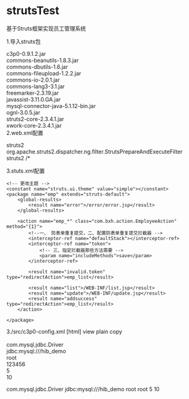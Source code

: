 # strutsTest
基于Struts框架实现员工管理系统

1.导入struts包

c3p0-0.9.1.2.jar  
commons-beanutils-1.8.3.jar  
commons-dbutils-1.6.jar  
commons-fileupload-1.2.2.jar  
commons-io-2.0.1.jar  
commons-lang3-3.1.jar  
freemarker-2.3.19.jar  
javassist-3.11.0.GA.jar  
mysql-connector-java-5.1.12-bin.jar  
ognl-3.0.5.jar  
struts2-core-2.3.4.1.jar  
xwork-core-2.3.4.1.jar  
2.web.xml配置

<?xml version="1.0" encoding="UTF-8"?>  
<web-app version="2.5"   
    xmlns="http://java.sun.com/xml/ns/javaee"   
    xmlns:xsi="http://www.w3.org/2001/XMLSchema-instance"   
    xsi:schemaLocation="http://java.sun.com/xml/ns/javaee   
    http://java.sun.com/xml/ns/javaee/web-app_2_5.xsd">  
    
  <filter>  
    <filter-name>struts2</filter-name>  
    <filter-class>org.apache.struts2.dispatcher.ng.filter.StrutsPrepareAndExecuteFilter</filter-class>  
  </filter>  
  <filter-mapping>  
    <filter-name>struts2</filter-name>  
    <url-pattern>/*</url-pattern>  
  </filter-mapping>  
  
</web-app>  

3.stuts.xml配置

<?xml version="1.0" encoding="UTF-8" ?>  
  
<!DOCTYPE struts PUBLIC  
    "-//Apache Software Foundation//DTD Struts Configuration 2.3//EN"  
    "http://struts.apache.org/dtds/struts-2.3.dtd">  
  
<!-- START SNIPPET: xworkSample -->  
<struts>  
  
    <!-- 更改主题 -->  
    <constant name="struts.ui.theme" value="simple"></constant>  
    <package name="emp" extends="struts-default">  
        <global-results>  
            <result name="error">/error/error.jsp</result>  
        </global-results>  
          
        <action name="emp_*" class="com.bxh.action.EmployeeAction" method="{1}">  
            <!--一、 防表单重复提交，二、配置防表单重复提交拦截器 -->  
            <interceptor-ref name="defaultStack"></interceptor-ref>  
            <interceptor-ref name="token">  
                <!-- 三、指定拦截器那些方法需要 -->  
                <param name="includeMethods">save</param>  
            </interceptor-ref>  
              
            <result name="invalid.token" type="redirectAction">emp_list</result>  
              
            <result name="list">/WEB-INF/list.jsp</result>  
            <result name="update">/WEB-INF/update.jsp</result>  
            <result name="addsuccess" type="redirectAction">emp_list</result>  
        </action>  
      
    </package>  
  
</struts>  
  
<!-- END SNIPPET: xworkSample -->  

3./src/c3p0-config.xml
[html] view plain copy
<c3p0-config>  
  <default-config>  
     <property name="driverClass">com.mysql.jdbc.Driver</property>   
     <property name="jdbcUrl">jdbc:mysql:///hib_demo</property>   
     <property name="user">root</property>   
     <property name="password">123456</property>   
     <property name="initialPoolSize">5</property>   
     <property name="maxPoolSize">10</property>   
  
  </default-config>  
  
  
  <named-config name="oracleConfig">  
    <property name="driverClass">com.mysql.jdbc.Driver</property>   
     <property name="jdbcUrl">jdbc:mysql:///hib_demo</property>   
     <property name="user">root</property>   
     <property name="password">root</property>   
     <property name="initialPoolSize">5</property>   
     <property name="maxPoolSize">10</property>   
   </named-config>  
  
</c3p0-config>  
